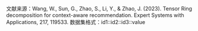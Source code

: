 文献来源：Wang, W., Sun, G., Zhao, S., Li, Y., & Zhao, J. (2023). Tensor Ring decomposition for context-aware recommendation. Expert Systems with Applications, 217, 119533.
数据集格式：id1::id2::id3::value

